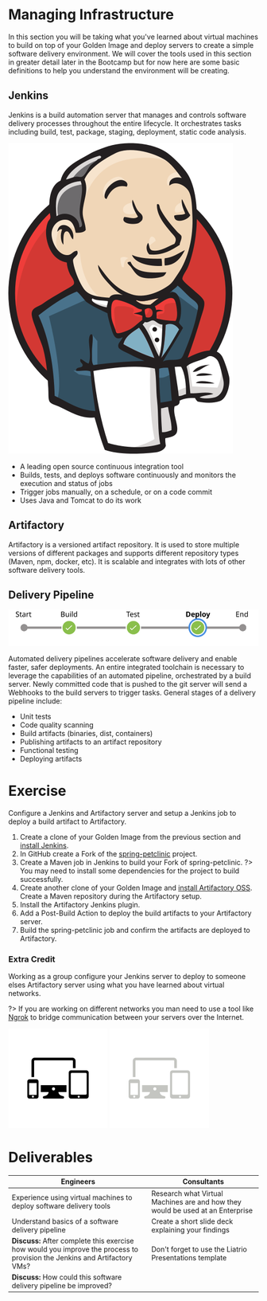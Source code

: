 # Managing Infrastructure

In this section you will be taking what you've learned about virtual machines to build on top of your Golden Image and deploy servers to create a simple software delivery environment. We will cover the tools used in this section in greater detail later in the Bootcamp but for now here are some basic definitions to help you understand the environment will be creating. 

## Jenkins 
  Jenkins is a build automation server that manages and controls software delivery processes throughout the entire lifecycle. It orchestrates tasks including build, test, package, staging, deployment, static code analysis.

![](img2/jenkins.svg ':size=226x312 :class=icon')

  - A leading open source continuous integration tool
  - Builds, tests, and deploys software continuously and monitors the execution and status of jobs
  - Trigger jobs manually, on a schedule, or on a code commit
  - Uses Java and Tomcat to do its work

## Artifactory
  Artifactory is a versioned artifact repository. It is used to store multiple versions of different packages and supports different repository types (Maven, npm, docker, etc). It is scalable and integrates with lots of other software delivery tools.

## Delivery Pipeline

![A Jenkins pipeline showing passing build, test, and deploy stages](img2/delivery-pipeline-stages.svg ':class=img-center')

  Automated delivery pipelines accelerate software delivery and enable faster, safer deployments.
  An entire integrated toolchain is necessary to leverage the capabilities of an automated pipeline, orchestrated by a build server. Newly committed code that is pushed to the git server will send a Webhooks to the build servers to trigger tasks. General stages of a delivery pipeline include:
- Unit tests
- Code quality scanning
- Build artifacts (binaries, dist, containers)
- Publishing artifacts to an artifact repository
- Functional testing
- Deploying artifacts

# Exercise

Configure a Jenkins and Artifactory server and setup a Jenkins job to deploy a build artifact to Artifactory.

 1. Create a clone of your Golden Image from the previous section and [install Jenkins](https://wiki.jenkins.io/display/JENKINS/Installing+Jenkins+on+Red+Hat+distributions). 
 2. In GitHub create a Fork of the [spring-petclinic](https://github.com/spring-projects/spring-petclinic) project.
 3. Create a Maven job in Jenkins to build your Fork of spring-petclinic.
   ?> You may need to install some dependencies for the project to build successfully.
 4. Create another clone of your Golden Image and [install Artifactory OSS](https://www.jfrog.com/confluence/display/JFROG/Installing+Artifactory). Create a Maven repository during the Artifactory setup.
 5. Install the Artifactory Jenkins plugin.
 6. Add a Post-Build Action to deploy the build artifacts to your Artifactory server.
 7. Build the spring-petclinic job and confirm the artifacts are deployed to Artifactory.

### Extra Credit 
Working as a group configure your Jenkins server to deploy to someone elses Artifactory server using what you have learned about virtual networks.

?> If you are working on different networks you man need to use a tool like [Ngrok](https://ngrok.com/) to bridge communication between your servers over the Internet. 

![](img2/devices_light.svg ':size=100x100 :class=light-mode-icon')
![](img2/devices_dark.svg ':size=100x100 :class=dark-mode-icon')

# Deliverables

|**Engineers**|**Consultants**|
|-------------|---------------|
| Experience using virtual machines to deploy software delivery tools | Research what Virtual Machines are and how they would be used at an Enterprise |
| Understand basics of a software delivery pipeline | Create a short slide deck explaining your findings |
| **Discuss:** After complete this exercise how would you improve the process to provision the Jenkins and Artifactory VMs? | Don't forget to use the Liatrio Presentations template |
| **Discuss:** How could this software delivery pipeline be improved? |  |
